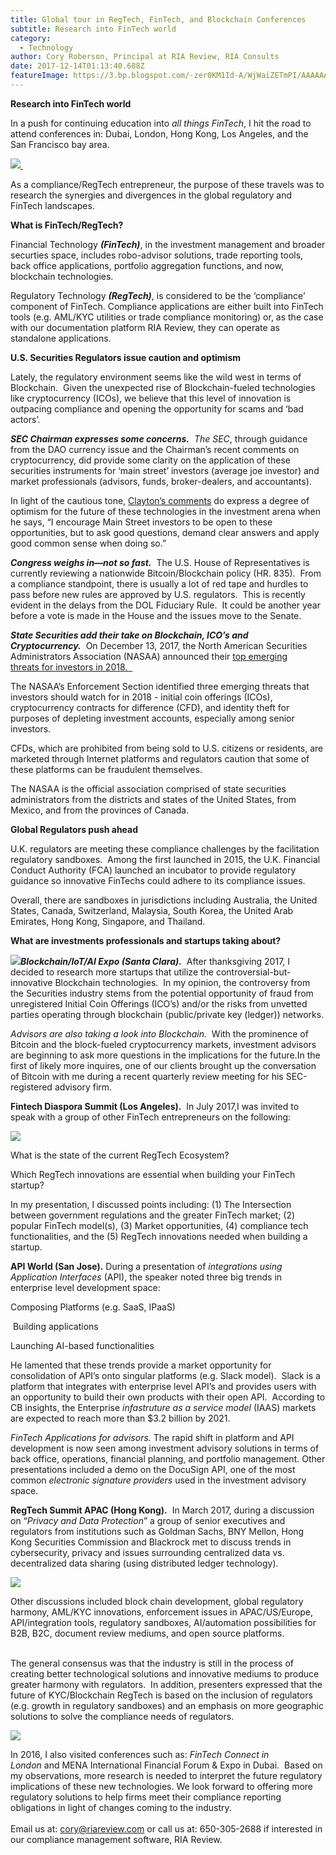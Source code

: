 ```yaml
---
title: Global tour in RegTech, FinTech, and Blockchain Conferences
subtitle: Research into FinTech world
category:
  - Technology
author: Cory Roberson, Principal at RIA Review, RIA Consults
date: 2017-12-14T01:13:40.688Z
featureImage: https://3.bp.blogspot.com/-zer0KM1Id-A/WjWaiZETmPI/AAAAAAAAHes/MAq3xDdQoMs9ttWGqLvj6t4hkzOmfaZKACEwYBhgL/s320/IMG_1561.JPG
---
```

<!--StartFragment-->

**Research into FinTech world**

In a push for continuing education into *all things FinTech*, I hit the road to attend conferences in: Dubai, London, Hong Kong, Los Angeles, and the San Francisco bay area. 

[![](https://3.bp.blogspot.com/-zer0KM1Id-A/WjWaiZETmPI/AAAAAAAAHes/MAq3xDdQoMs9ttWGqLvj6t4hkzOmfaZKACEwYBhgL/s320/IMG_1561.JPG) ](https://3.bp.blogspot.com/-zer0KM1Id-A/WjWaiZETmPI/AAAAAAAAHes/MAq3xDdQoMs9ttWGqLvj6t4hkzOmfaZKACEwYBhgL/s1600/IMG_1561.JPG)

As a compliance/RegTech entrepreneur, the purpose of these travels was to research the synergies and divergences in the global regulatory and FinTech landscapes. 

**What is FinTech/RegTech?**

Financial Technology ***(FinTech)***, in the investment management and broader securties space, includes robo-advisor solutions, trade reporting tools, back office applications, portfolio aggregation functions, and now, blockchain technologies.

Regulatory Technology ***(RegTech)***, is considered to be the ‘compliance’ component of FinTech. Compliance applications are either built into FinTech tools (e.g. AML/KYC utilities or trade compliance monitoring) or, as the case with our documentation platform RIA Review, they can operate as standalone applications.



**U.S. Securities Regulators issue caution and optimism**

Lately, the regulatory environment seems like the wild west in terms of Blockchain.  Given the unexpected rise of Blockchain-fueled technologies like cryptocurrency (ICOs), we believe that this level of innovation is outpacing compliance and opening the opportunity for scams and ‘bad actors’.



***SEC Chairman expresses some concerns.**  The SEC*, through guidance from the DAO currency issue and the Chairman’s recent comments on cryptocurrency, did provide some clarity on the application of these securities instruments for ‘main street’ investors (average joe investor) and market professionals (advisors, funds, broker-dealers, and accountants).



In light of the cautious tone, [Clayton’s comments](https://www.sec.gov/news/public-statement/statement-clayton-2017-12-11) do express a degree of optimism for the future of these technologies in the investment arena when he says, “I encourage Main Street investors to be open to these opportunities, but to ask good questions, demand clear answers and apply good common sense when doing so.”



***Congress weighs in—not so fast.***  The U.S. House of Representatives is currently reviewing a nationwide Bitcoin/Blockchain policy (HR. 835).  From a compliance standpoint, there is usually a lot of red tape and hurdles to pass before new rules are approved by U.S. regulators.  This is recently evident in the delays from the DOL Fiduciary Rule.  It could be another year before a vote is made in the House and the issues move to the Senate.



***State Securities add their take on Blockchain, ICO’s and Cryptocurrency.***  On December 13, 2017, the North American Securities Administrators Association (NASAA) announced their [top emerging threats](http://www.nasaa.org/43962/nasaa-announces-top-emerging-investor-threats/utm_source=NASAA.org+Updates+%28RSS%29&utm_campaign=b0e6f53d9dRSS_EMAIL_CAMPAIGN&utm_medium=email&utm_term=0_0835d82b94-b0e6f53d9d-139466297)[ for investors in 2018.  ](https://www.blogger.com/null)



The NASAA’s Enforcement Section identified three emerging threats that investors should watch for in 2018 - initial coin offerings (ICOs), cryptocurrency contracts for difference (CFD), and identity theft for purposes of depleting investment accounts, especially among senior investors.



CFDs, which are prohibited from being sold to U.S. citizens or residents, are marketed through Internet platforms and regulators caution that some of these platforms can be fraudulent themselves.



The NASAA is the official association comprised of state securities administrators from the districts and states of the United States, from Mexico, and from the provinces of Canada.



**Global Regulators push ahead**



U.K. regulators are meeting these compliance challenges by the facilitation regulatory sandboxes.  Among the first launched in 2015, the U.K. Financial Conduct Authority (FCA) launched an incubator to provide regulatory guidance so innovative FinTechs could adhere to its compliance issues.



Overall, there are sandboxes in jurisdictions including Australia, the United States, Canada, Switzerland, Malaysia, South Korea, the United Arab Emirates, Hong Kong, Singapore, and Thailand. 



**What are investments professionals and startups taking about?**

[![](https://1.bp.blogspot.com/-JZ3Hrqvd0Z0/WjWa1oiacHI/AAAAAAAAHew/n6SM0NkK2-wrw2d4rb4S9y8yhtFmNDfVACLcBGAs/s200/IMG_2452.JPG)](https://1.bp.blogspot.com/-JZ3Hrqvd0Z0/WjWa1oiacHI/AAAAAAAAHew/n6SM0NkK2-wrw2d4rb4S9y8yhtFmNDfVACLcBGAs/s1600/IMG_2452.JPG)***Blockchain/IoT/AI Expo (Santa Clara).***  After thanksgiving 2017, I decided to research more startups that utilize the controversial-but-innovative Blockchain technologies.  In my opinion, the controversy from the Securities industry stems from the potential opportunity of fraud from unregistered Initial Coin Offerings (ICO’s) and/or the risks from unvetted parties operating through blockchain (public/private key (ledger)) networks.



*Advisors are also taking a look into Blockchain.*  With the prominence of Bitcoin and the block-fueled cryptocurrency markets, investment advisors are beginning to ask more questions in the implications for the future.In the first of likely more inquires, one of our clients brought up the conversation of Bitcoin with me during a recent quarterly review meeting for his SEC-registered advisory firm.



**Fintech Diaspora Summit (Los Angeles).**  In July 2017,I was invited to speak with a group of other FinTech entrepreneurs on the following:



[![](https://1.bp.blogspot.com/--Cux6vzcKeQ/WjWbFfXAzQI/AAAAAAAAHe4/ey_mu8DkMnkCkz_ezUaS6uXQVp-9fam9QCEwYBhgL/s320/FinTech%2BDiaspora.jpg)](https://1.bp.blogspot.com/--Cux6vzcKeQ/WjWbFfXAzQI/AAAAAAAAHe4/ey_mu8DkMnkCkz_ezUaS6uXQVp-9fam9QCEwYBhgL/s1600/FinTech%2BDiaspora.jpg)

What is the state of the current RegTech Ecosystem?

Which RegTech innovations are essential when building your FinTech startup?



In my presentation, I discussed points including: (1) The Intersection between government regulations and the greater FinTech market; (2) popular FinTech model(s), (3) Market opportunities, (4) compliance tech functionalities, and the (5) RegTech innovations needed when building a startup.



**API World (San Jose).** During a presentation of *integrations using Application Interfaces* (API), the speaker noted three big trends in enterprise level development space:



Composing Platforms (e.g. SaaS, IPaaS)

 Building applications

Launching AI-based functionalities



He lamented that these trends provide a market opportunity for consolidation of API’s onto singular platforms (e.g. Slack model).  Slack is a platform that integrates with enterprise level API’s and provides users with an opportunity to build their own products with their open API.  According to CB insights, the Enterprise *infastruture as a service model* (IAAS) markets are expected to reach more than $3.2 billion by 2021.



*FinTech Applications for advisors.* The rapid shift in platform and API development is now seen among investment advisory solutions in terms of back office, operations, financial planning, and portfolio management. Other presentations included a demo on the DocuSign API, one of the most common *electronic signature providers* used in the investment advisory space. 



**RegTech Summit APAC (Hong Kong).**  In March 2017, during a discussion on “*Privacy and Data Protection*” a group of senior executives and regulators from institutions such as Goldman Sachs, BNY Mellon, Hong Kong Securities Commission and Blackrock met to discuss trends in cybersecurity, privacy and issues surrounding centralized data vs. decentralized data sharing (using distributed ledger technology).



[![](https://1.bp.blogspot.com/-lZFuQ344_FU/WjWbjkd3jrI/AAAAAAAAHe8/_R3RUmu3U_gGlgOHnQMjUigHLLWzuJIagCLcBGAs/s200/RegTech%2BAPAC.png)](https://1.bp.blogspot.com/-lZFuQ344_FU/WjWbjkd3jrI/AAAAAAAAHe8/_R3RUmu3U_gGlgOHnQMjUigHLLWzuJIagCLcBGAs/s1600/RegTech%2BAPAC.png)

Other discussions included block chain development, global regulatory harmony, AML/KYC innovations, enforcement issues in APAC/US/Europe, API/integration tools, regulatory sandboxes, AI/automation possibilities for B2B, B2C, document review mediums, and open source platforms.

\
The general consensus was that the industry is still in the process of creating better technological solutions and innovative mediums to produce greater harmony with regulators.  In addition, presenters expressed that the future of KYC/Blockchain RegTech is based on the inclusion of regulators (e.g. growth in regulatory sandboxes) and an emphasis on more geographic solutions to solve the compliance needs of regulators.   



[![](https://1.bp.blogspot.com/-mMxmjkGt9_c/WjQRlB-l_DI/AAAAAAAAHdQ/XuEF0B5XMrooP74DU-ORL2XGejg9ThS9ACPcBGAYYCw/s640/Compliance%2BSoftware%2B-%2BAD.jpg)](https://fincompliance.io/)

In 2016, I also visited conferences such as: *FinTech Connect in London* and MENA International Financial Forum & Expo in Dubai.  Based on my observations, more research is needed to interpret the future regulatory implications of these new technologies. We look forward to offering more regulatory solutions to help firms meet their compliance reporting obligations in light of changes coming to the industry. \
\
Email us at: cory@riareview.com or call us at: 650-305-2688 if interested in our compliance management software, RIA Review.

<!--EndFragment-->
